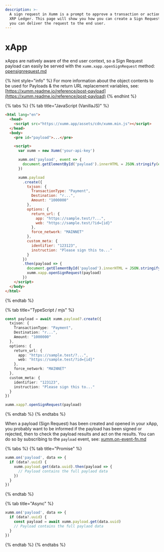 ```yaml
---
description: >-
  A sign request in Xumm is a prompt to approve a transaction or action on the
  XRP Ledger. This page will show you how you can create a Sign Request, and how
  you can deliver the request to the end user.
---
```


# xApp

xApps are natively aware of the end user context, so a Sign Request payload can easily be served with the `xumm.xapp.openSignRequest` method: [opensignrequest.md](../../sdk-syntax/xumm.xapp/opensignrequest.md "mention")

{% hint style="info" %}
For more information about the object contents to be used for Payloads & the return URL replacement variables, see: [https://xumm.readme.io/reference/post-payload](https://xumm.readme.io/reference/post-payload)
{% endhint %}

{% tabs %}
{% tab title="JavaScript (VanillaJS)" %}
```html
<html lang="en">
  <head>
    <script src="https://xumm.app/assets/cdn/xumm.min.js"></script>
  </head>
  <body>
    <pre id="payload">...</pre>

    <script>
      var xumm = new Xumm('your-api-key')

      xumm.on('payload', event => {
        document.getElementById('payload').innerHTML = JSON.stringify(event, null, 2)
      })

      xumm.payload
        .create({
          txjson: {
            TransactionType: "Payment",
            Destination: "r...",
            Amount: "1000000"
          },
          options: {
            return_url: {
              app: "https://sample.test/?...",
              web: "https://sample.test/?id={id}"
            },
            force_network: "MAINNET"
          },
          custom_meta: {
            identifier: "123123",
            instruction: "Please sign this to..."
          }
        })
        .then(payload => {
          document.getElementById('payload').innerHTML = JSON.stringify(payload, null, 2)
          xumm.xapp.openSignRequest(payload)
        })
    </script>
  </body>
</html>
```
{% endtab %}

{% tab title="TypeScript / mjs" %}
```typescript
const payload = await xumm.payload?.create({
  txjson: {
    TransactionType: "Payment",
    Destination: "r...",
    Amount: "1000000"
  },
  options: {
    return_url: {
      app: "https://sample.test/?...",
      web: "https://sample.test/?id={id}"
    },
    force_network: "MAINNET"
  },
  custom_meta: {
    identifier: "123123",
    instruction: "Please sign this to..."
  }
})

xumm.xapp?.openSignRequest(payload)
```
{% endtab %}
{% endtabs %}

When a payload (Sign Request) has been created and opened in your xApp, you probably want to be informed if the payload has been signed or rejected, then to check the payload results and act on the results. You can do so by subscribing to the `payload` event, see: [xumm.on-event-fn.md](../../sdk-syntax/xumm.on-event-fn.md "mention")

{% tabs %}
{% tab title="Promise" %}
```javascript
xumm.on('payload', data => {
  if (data?.uuid) {
    xumm.payload.get(data.uuid).then(payload => {
      // Payload contains the full paylaod data
    })
  }
})
```
{% endtab %}

{% tab title="Async" %}
```typescript
xumm.on('payload', data => {
  if (data?.uuid) {
    const payload = await xumm.payload.get(data.uuid)
    // Payload contains the full paylaod data
  }
})
```
{% endtab %}
{% endtabs %}
